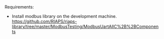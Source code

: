 Requirements:

 - Install modbus library on the development machine. https://github.com/RIAPS/riaps-library/tree/master/ModbusTesting/ModbusUartAllC%2B%2BComponents
 
